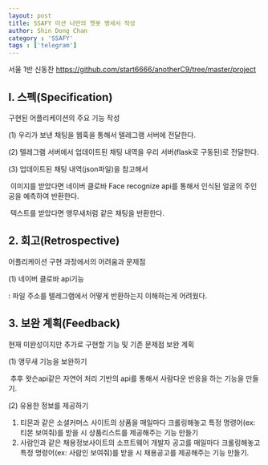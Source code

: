 ```yaml
---
layout: post
title: SSAFY 미션 나만의 챗봇 명세서 작성
author: Shin Dong Chan
category : 'SSAFY'
tags : ['telegram']
---
```


서울 1반 신동찬 https://github.com/start6666/anotherC9/tree/master/project


## I. 스펙(Specification)

구현된 어플리케이션의 주요 기능 작성

(1) 우리가 보낸 채팅을 웹훅을 통해서 텔레그램 서버에 전달한다.

(2) 텔레그램 서버에서 업데이트된 채팅 내역을 우리 서버(flask로 구동된)로 전달한다.

(3) 업데이트된 채팅 내역(json파일)을 참고해서

​	이미지를 받았다면 네이버 클로바 Face recognize api를 통해서 인식된 얼굴의 주인공을 예측하여 반환한다.

​	텍스트를 받았다면 앵무새처럼 같은 채팅을 반환한다.

 

## 2. 회고(Retrospective)

어플리케이션 구현 과정에서의 어려움과 문제점

(1) 네이버 클로바 api기능

: 파일 주소를 텔레그램에서 어떻게 반환하는지 이해하는게 어려웠다.



## 3. 보완 계획(Feedback)

현재 미완성이지만 추가로 구현할 기능 및 기존 문제점 보완 계획

(1) 앵무새 기능을 보완하기

​	추후 왓슨api같은 자연어 처리 기반의 api를 통해서 사람다운 반응을 하는 기능을 만들기.

(2) 유용한 정보를 제공하기

1. 티몬과 같은 소셜커머스 사이트의 상품을 매일마다 크롤링해놓고 특정 명령어(ex: 티몬 보여줘)를 받을 시 상품리스트를 제공해주는 기능 만들기
2. 사람인과 같은 채용정보사이트의 소프트웨어 개발자 공고를 매일마다 크롤링해놓고 특정 명령어(ex: 사람인 보여줘)를 받을 시 채용공고를 제공해주는 기능 만들기.

